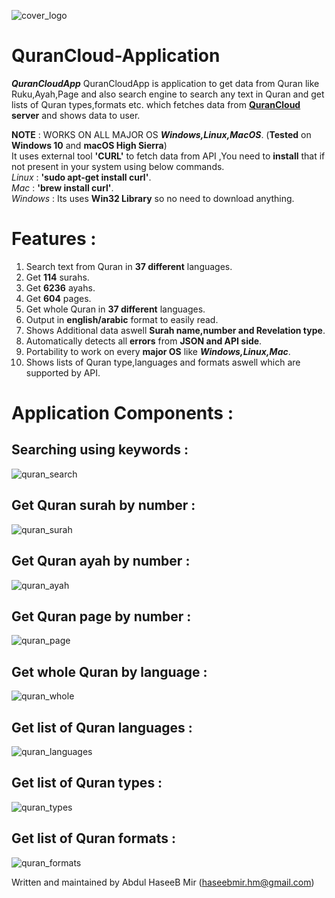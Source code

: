![cover_logo](https://github.com/haseeb-heaven/QuranCloudApp/blob/master/resources/quran_cloud.jpg?raw=true "")

# QuranCloud-Application

**_QuranCloudApp_** QuranCloudApp is application to get data from Quran like Ruku,Ayah,Page and also search engine
to search any text in Quran and get lists of Quran types,formats etc. 
which fetches data from **[QuranCloud](https://alquran.cloud/) server** and shows data to user.</br>

**NOTE** : WORKS ON ALL MAJOR OS **_Windows,Linux,MacOS_**. (**Tested** on **Windows 10** and **macOS High Sierra**)</br>
It uses external tool **'CURL'** to fetch data from API ,You need to **install** that if not present in your system
using below commands.</br>
_Linux_ : **'sudo apt-get install curl'**.</br>
_Mac_ : **'brew install curl'**.</br>
_Windows_ : Its uses **Win32 Library** so no need to download anything.</br>


# Features :
1) Search text from Quran in **37 different** languages.</br>
2) Get **114** surahs.</br>
3) Get **6236** ayahs.</br>
4) Get **604** pages.</br>
5) Get whole Quran in **37 different** languages.</br>
6) Output in **english/arabic** format to easily read.</br>
7) Shows Additional data aswell **Surah name,number and Revelation type**.</br>
8) Automatically detects all **errors** from **JSON and API side**.</br>
9) Portability to work on every **major OS** like **_Windows,Linux,Mac_**.</br>
10) Shows lists of Quran type,languages and formats aswell which are supported by API.

# Application Components :

## Searching using keywords : 

![quran_search](https://github.com/haseeb-heaven/QuranCloudApp/blob/master/resources/quran_search.jpg.jpg?raw=true "")

## Get Quran surah by number : 

![quran_surah](https://github.com/haseeb-heaven/QuranCloudApp/blob/master/resources/quran_surah.jpg.jpg?raw=true "")

## Get Quran ayah by number : 

![quran_ayah](https://github.com/haseeb-heaven/QuranCloudApp/blob/master/resources/quran_ayah.jpg.jpg?raw=true "")

## Get Quran page by number : 

![quran_page](https://github.com/haseeb-heaven/QuranCloudApp/blob/master/resources/quran_page.jpg.jpg?raw=true "")

## Get whole Quran by language : 

![quran_whole](https://github.com/haseeb-heaven/QuranCloudApp/blob/master/resources/quran_whole.jpg.jpg?raw=true "")

## Get list of Quran languages : 

![quran_languages](https://github.com/haseeb-heaven/QuranCloudApp/blob/master/resources/quran_languages.jpg.jpg?raw=true "")

## Get list of Quran types : 

![quran_types](https://github.com/haseeb-heaven/QuranCloudApp/blob/master/resources/quran_types.jpg.jpg?raw=true "")

## Get list of Quran formats : 

![quran_formats](https://github.com/haseeb-heaven/QuranCloudApp/blob/master/resources/quran_formats.jpg.jpg?raw=true "")

Written and maintained by Abdul HaseeB Mir (haseebmir.hm@gmail.com)